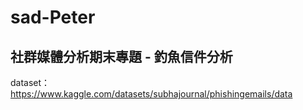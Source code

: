 # sad-Peter
## 社群媒體分析期末專題 - 釣魚信件分析
dataset：https://www.kaggle.com/datasets/subhajournal/phishingemails/data
